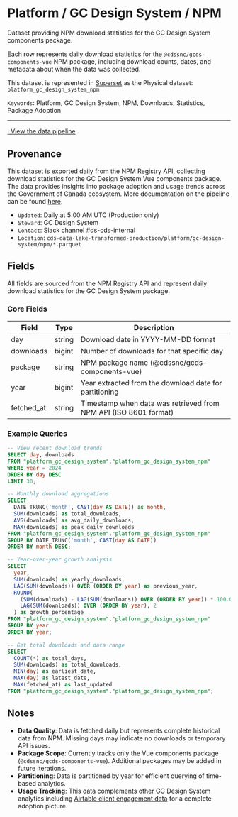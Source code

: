 # Platform / GC Design System / NPM

Dataset providing NPM download statistics for the GC Design System components package.

Each row represents daily download statistics for the `@cdssnc/gcds-components-vue` NPM package, including download counts, dates, and metadata about when the data was collected.

This dataset is represented in [Superset](https://superset.cds-snc.ca/) as the Physical dataset: `platform_gc_design_system_npm`

`Keywords`: Platform, GC Design System, NPM, Downloads, Statistics, Package Adoption

---

[:information_source: View the data pipeline](../../../pipelines/platform/gc-design-system/npm.md)

## Provenance

This dataset is exported daily from the NPM Registry API, collecting download statistics for the GC Design System Vue components package. The data provides insights into package adoption and usage trends across the Government of Canada ecosystem. More documentation on the pipeline can be found [here](../../../pipelines/platform/gc-design-system/npm.md).

* `Updated`: Daily at 5:00 AM UTC (Production only)
* `Steward`: GC Design System
* `Contact`: Slack channel #ds-cds-internal  
* `Location`: `cds-data-lake-transformed-production/platform/gc-design-system/npm/*.parquet`

## Fields

All fields are sourced from the NPM Registry API and represent daily download statistics for the GC Design System package.

### Core Fields

| Field | Type | Description |
|-------|------|-------------|
| day | string | Download date in YYYY-MM-DD format |
| downloads | bigint | Number of downloads for that specific day |
| package | string | NPM package name (@cdssnc/gcds-components-vue) |
| year | bigint | Year extracted from the download date for partitioning |
| fetched_at | string | Timestamp when data was retrieved from NPM API (ISO 8601 format) |

### Example Queries

```sql
-- View recent download trends
SELECT day, downloads
FROM "platform_gc_design_system"."platform_gc_design_system_npm"
WHERE year = 2024
ORDER BY day DESC
LIMIT 30;

-- Monthly download aggregations
SELECT 
  DATE_TRUNC('month', CAST(day AS DATE)) as month,
  SUM(downloads) as total_downloads,
  AVG(downloads) as avg_daily_downloads,
  MAX(downloads) as peak_daily_downloads
FROM "platform_gc_design_system"."platform_gc_design_system_npm"
GROUP BY DATE_TRUNC('month', CAST(day AS DATE))
ORDER BY month DESC;

-- Year-over-year growth analysis
SELECT 
  year,
  SUM(downloads) as yearly_downloads,
  LAG(SUM(downloads)) OVER (ORDER BY year) as previous_year,
  ROUND(
    (SUM(downloads) - LAG(SUM(downloads)) OVER (ORDER BY year)) * 100.0 / 
    LAG(SUM(downloads)) OVER (ORDER BY year), 2
  ) as growth_percentage
FROM "platform_gc_design_system"."platform_gc_design_system_npm"
GROUP BY year
ORDER BY year;

-- Get total downloads and data range
SELECT 
  COUNT(*) as total_days,
  SUM(downloads) as total_downloads,
  MIN(day) as earliest_date,
  MAX(day) as latest_date,
  MAX(fetched_at) as last_updated
FROM "platform_gc_design_system"."platform_gc_design_system_npm";
```

## Notes

- **Data Quality**: Data is fetched daily but represents complete historical data from NPM. Missing days may indicate no downloads or temporary API issues.
- **Package Scope**: Currently tracks only the Vue components package (`@cdssnc/gcds-components-vue`). Additional packages may be added in future iterations.
- **Partitioning**: Data is partitioned by year for efficient querying of time-based analytics.
- **Usage Tracking**: This data complements other GC Design System analytics including [Airtable client engagement data](./airtable.md) for a complete adoption picture.
